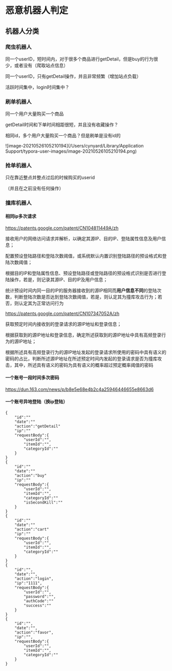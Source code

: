 # 恶意机器人判定

## 机器人分类

### 爬虫机器人

同一个userID，短时间内，对于很多个商品进行getDetail，但是buy的行为很少，或者没有（爬取站点信息）

同一个userID，只有getDetail操作，并且非常频繁（增加站点负载）

活跃时间集中，login时间集中？

### 刷单机器人

同一个用户大量购买一个商品

getDetail时间和下单时间相距很短，并且没有收藏操作？

相同id，多个用户大量购买一个商品？但是刷单是没有id的

![image-20210526105210194](/Users/cynyard/Library/Application Support/typora-user-images/image-20210526105210194.png)

### 抢单机器人

只在靠近整点并整点过后的时候购买的userid

（并且在之前没有任何操作）

### 撞库机器人

#### 相同ip多次请求

https://patents.google.com/patent/CN104811449A/zh

接收用户的网络访问请求并解析，以确定其源IP、目的IP、登陆属性信息及用户信息；

配置预设登陆路径和登陆次数阈值，或系统默认内置识别登陆路径的预设格式和登陆次数阈值；

根据目的IP和登陆属性信息、预设登陆路径或登陆路径的预设格式识别是否进行登陆操作，若是，则记录其源IP、目的IP及用户信息；

统计预设时间内同一目的IP的服务器接收到的源IP相同而**用户信息不同**的登陆次数，判断登陆次数是否达到登陆次数阈值，若是，则认定其为撞库攻击行为；若否，则认定其为正常访问行为

https://patents.google.com/patent/CN107347052A/zh

获取预定时间内接收到的登录请求的源IP地址和登录信息；

根据获取到的源IP地址和登录信息，确定所述获取到的源IP地址中具有高频登录行为的源IP地址；

根据所述具有高频登录行为的源IP地址发起的登录请求所使用的密码中具有语义的密码的占比，判断所述源IP地址在所述预定时间内发起的登录请求是否为撞库攻击，其中，所述具有语义的密码为具有语义的概率超过预定概率阈值的密码

#### 一个账号一段时间多次密码

https://dun.163.com/news/p/b8e5e68e4b2c4a25946446655e8663d6

#### 一个账号异地登陆（换ip登陆）







```
{
	"id":""
	"date":""
	"action":"getDetail"
	"ip":""
	"requestBody":{
		"userId":"",
		"itemId":"",
		"categoryId":""
	}
}
{
	"id":""
	"date":""
	"action":"buy"
	"ip":""
	"requestBody":{
		"userId":"",
		"itemId":"",
		"categoryId":""
		"isSecondKill":""
	}
}
{
	"id":""
	"date":""
	"action":"cart"
	"ip":""
	"requestBody":{
		"userId":"",
		"itemId":"",
		"categoryId":""
	}
}
{
	"id":"",
	"date":"",
	"action":"login",
	"ip":"1111",
	"requestBody":{
		"userId":"",
		"password":"",
		"authCode":""
		"success":""
	}
}
{
	"id":"",
	"date":"",
	"action":"favor",
	"ip":"",
	"requestBody":{
		"userId":"",
		"itemId":"",
		"categoryId":""
	}
}
```



